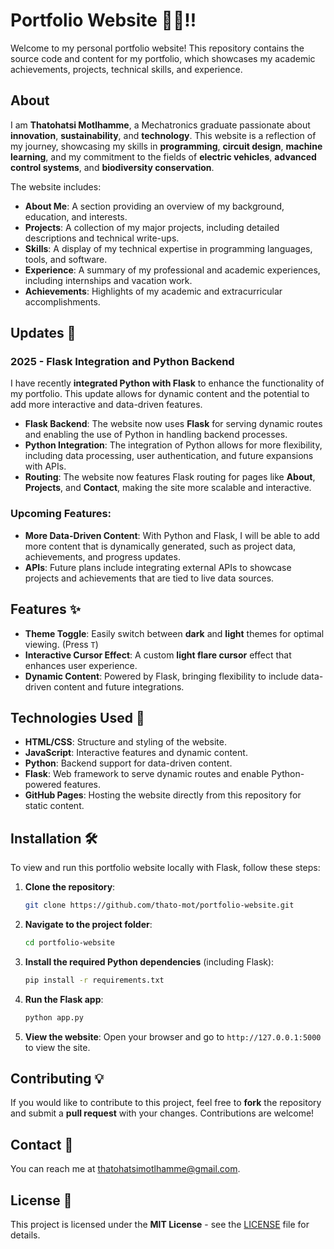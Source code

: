 # Portfolio Website 👑😊‼️

Welcome to my personal portfolio website! This repository contains the source code and content for my portfolio, which showcases my academic achievements, projects, technical skills, and experience.

## About

I am **Thatohatsi Motlhamme**, a Mechatronics graduate passionate about **innovation**, **sustainability**, and **technology**. This website is a reflection of my journey, showcasing my skills in **programming**, **circuit design**, **machine learning**, and my commitment to the fields of **electric vehicles**, **advanced control systems**, and **biodiversity conservation**.

The website includes:

- **About Me**: A section providing an overview of my background, education, and interests.
- **Projects**: A collection of my major projects, including detailed descriptions and technical write-ups.
- **Skills**: A display of my technical expertise in programming languages, tools, and software.
- **Experience**: A summary of my professional and academic experiences, including internships and vacation work.
- **Achievements**: Highlights of my academic and extracurricular accomplishments.

## Updates 🚀

### 2025 - Flask Integration and Python Backend

I have recently **integrated Python with Flask** to enhance the functionality of my portfolio. This update allows for dynamic content and the potential to add more interactive and data-driven features.

- **Flask Backend**: The website now uses **Flask** for serving dynamic routes and enabling the use of Python in handling backend processes.
- **Python Integration**: The integration of Python allows for more flexibility, including data processing, user authentication, and future expansions with APIs.
- **Routing**: The website now features Flask routing for pages like **About**, **Projects**, and **Contact**, making the site more scalable and interactive.
  
### Upcoming Features:

- **More Data-Driven Content**: With Python and Flask, I will be able to add more content that is dynamically generated, such as project data, achievements, and progress updates.
- **APIs**: Future plans include integrating external APIs to showcase projects and achievements that are tied to live data sources.

## Features ✨

- **Theme Toggle**: Easily switch between **dark** and **light** themes for optimal viewing. (Press `T`)
- **Interactive Cursor Effect**: A custom **light flare cursor** effect that enhances user experience.
- **Dynamic Content**: Powered by Flask, bringing flexibility to include data-driven content and future integrations.
  
## Technologies Used 🔧

- **HTML/CSS**: Structure and styling of the website.
- **JavaScript**: Interactive features and dynamic content.
- **Python**: Backend support for data-driven content.
- **Flask**: Web framework to serve dynamic routes and enable Python-powered features.
- **GitHub Pages**: Hosting the website directly from this repository for static content.
  
## Installation 🛠️

To view and run this portfolio website locally with Flask, follow these steps:

1. **Clone the repository**:

    ```bash
    git clone https://github.com/thato-mot/portfolio-website.git
    ```

2. **Navigate to the project folder**:

    ```bash
    cd portfolio-website
    ```

3. **Install the required Python dependencies** (including Flask):

    ```bash
    pip install -r requirements.txt
    ```

4. **Run the Flask app**:

    ```bash
    python app.py
    ```

5. **View the website**:
   Open your browser and go to `http://127.0.0.1:5000` to view the site.

## Contributing 💡

If you would like to contribute to this project, feel free to **fork** the repository and submit a **pull request** with your changes. Contributions are welcome!

## Contact 📧

You can reach me at [thatohatsimotlhamme@gmail.com](mailto:thatohatsimotlhamme@gmail.com).

## License 📄

This project is licensed under the **MIT License** - see the [LICENSE](LICENSE) file for details.
